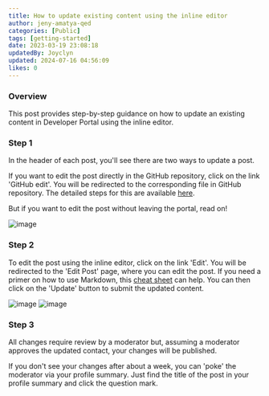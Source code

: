 ```yaml
---
title: How to update existing content using the inline editor
author: jeny-amatya-qed
categories: [Public]
tags: [getting-started]
date: 2023-03-19 23:08:18 
updatedBy: Joyclyn
updated: 2024-07-16 04:56:09 
likes: 0
---
```


### Overview
This post provides step-by-step guidance on how to update an existing content in Developer Portal using the inline editor. 

### Step 1
In the header of each post, you'll see there are two ways to update a post.  

If you want to edit the post directly in the GitHub repository, click on the link 'GitHub edit'. You will be redirected to the corresponding file in GitHub repository. The detailed steps for this are available [here](https://developer.qed.qld.gov.au/getting-started/How-to-edit-a-post-using-GitHub-repository/).

But if you want to edit the post without leaving the portal, read on! 

![image](https://sadevportal3.blob.core.windows.net/root/post/edit-post-step-2.png)

### Step 2
To edit the post using the inline editor, click on the link 'Edit'. You will be redirected to the 'Edit Post' page, where you can edit the post. 
If you need a primer on how to use Markdown, this [cheat sheet](https://www.markdownguide.org/cheat-sheet/) can help.
You can then click on the 'Update' button to submit the updated content.

![image](https://sadevportal3.blob.core.windows.net/root/post/edit-post-step-4-1.png)
![image](https://sadevportal3.blob.core.windows.net/root/post/edit-post-step-4-2.png)

### Step 3
All changes require review by a moderator but, assuming a moderator approves the updated contact, your changes will be published. 

If you don't see your changes after about a week, you can 'poke' the moderator via your profile summary. Just find the title of the post in your profile summary and click the question mark.